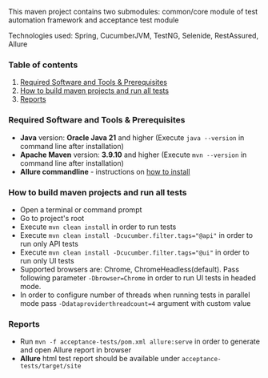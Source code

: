 This maven project contains two submodules: common/core module of test automation framework and acceptance test module

Technologies used: Spring, CucumberJVM, TestNG, Selenide, RestAssured, Allure 

### Table of contents
1. [Required Software and Tools & Prerequisites](#required-software-and-tools)
2. [How to build maven projects and run all tests](#how-to-run-acceptance-tests)
3. [Reports](#reports)

<a name="required-software-and-tools"></a>
### Required Software and Tools & Prerequisites

* **Java** version: **Oracle Java 21** and higher (Execute `java --version` in command line after installation)
* **Apache Maven** version: **3.9.10** and higher (Execute `mvn --version` in command line after installation)
* **Allure commandline** - instructions on [how to install](https://www.npmjs.com/package/allure-commandline)

 <a name="how-to-run-acceptance-tests"></a>
### How to build maven projects and run all tests 

* Open a terminal or command prompt
* Go to project's root
* Execute `mvn clean install` in order to run tests
* Execute `mvn clean install -Dcucumber.filter.tags="@api"` in order to run only API tests
* Execute `mvn clean install -Dcucumber.filter.tags="@ui"` in order to run only UI tests
* Supported browsers are: Chrome, ChromeHeadless(default). Pass following parameter `-Dbrowser=Chrome` in order to run UI tests in headed mode.
* In order to configure number of threads when running tests in parallel mode pass `-Ddataproviderthreadcount=4` argument with custom value

<a name="reports"></a>
### Reports  
* Run `mvn -f acceptance-tests/pom.xml allure:serve` in order to generate and open Allure report in browser
* **Allure** html test report should be available under `acceptance-tests/target/site`
